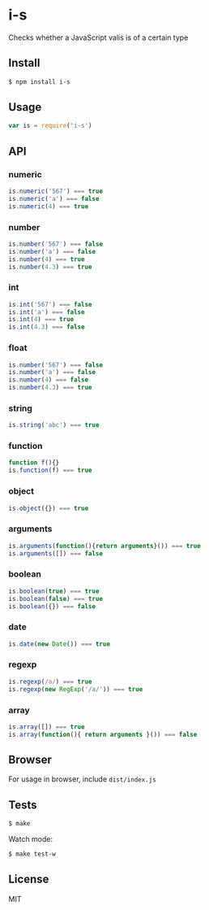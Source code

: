 i-s
===

Checks whether a JavaScript valis is of a certain type


## Install

```sh
$ npm install i-s
```

## Usage

```js
var is = require('i-s')
```

## API

### numeric

```js
is.numeric('567') === true
is.numeric('a') === false
is.numeric(4) === true
```

### number

```js
is.number('567') === false
is.number('a') === false
is.number(4) === true
is.number(4.3) === true
```

### int

```js
is.int('567') === false
is.int('a') === false
is.int(4) === true
is.int(4.3) === false
```

### float

```js
is.number('567') === false
is.number('a') === false
is.number(4) === false
is.number(4.3) === true
```

### string

```js
is.string('abc') === true
```

### function

```js
function f(){}
is.function(f) === true
```

### object

```js
is.object({}) === true
```

### arguments

```js
is.arguments(function(){return arguments}()) === true
is.arguments([]) === false
```

### boolean

```js
is.boolean(true) === true
is.boolean(false) === true
is.boolean({}) === false
```

### date

```js
is.date(new Date()) === true
```

### regexp

```js
is.regexp(/a/) === true
is.regexp(new RegExp('/a/')) === true
```

### array

```js
is.array([]) === true
is.array(function(){ return arguments }()) === false
```

## Browser

For usage in browser, include ```dist/index.js```

## Tests

```sh
$ make
```

Watch mode:

```sh
$ make test-w
```

## License

MIT

